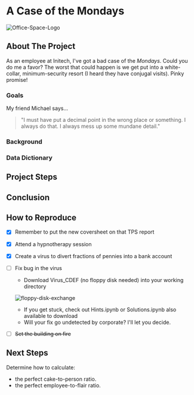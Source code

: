# A Case of the Mondays
![Office-Space-Logo](https://i.pinimg.com/originals/ca/30/9c/ca309cf09e217a95e9348903dad2146a.png)
## About The Project
As an employee at Initech, I've got a bad case of the *Mondays*. Could you do me a favor? The worst that could happen is we get put into a white-collar, minimum-security resort (I heard they have conjugal visits). Pinky promise!  
### Goals
My friend Michael says... 
> "I must have put a decimal point in the wrong place or something.
> I always do that. I always mess up some mundane detail."
### Background
### Data Dictionary
## Project Steps
## Conclusion
## How to Reproduce
- [x] Remember to put the new coversheet on that TPS report
- [x] Attend a hypnotherapy session  
- [x] Create a virus to divert fractions of pennies into a bank account
- [ ] Fix bug in the virus  
    - Download Virus_CDEF (no floppy disk needed) into your working directory

    ![floppy-disk-exchange](https://thumbs.gfycat.com/GroundedSophisticatedFieldmouse-size_restricted.gif)  
    
    - If you get stuck, check out Hints.ipynb or Solutions.ipynb also available to download
    - Will your fix go undetected by corporate? I'll let you decide.
- [ ] ~~Set the building on fire~~
## Next Steps
Determine how to calculate:
- the perfect cake-to-person ratio.
- the perfect employee-to-flair ratio.